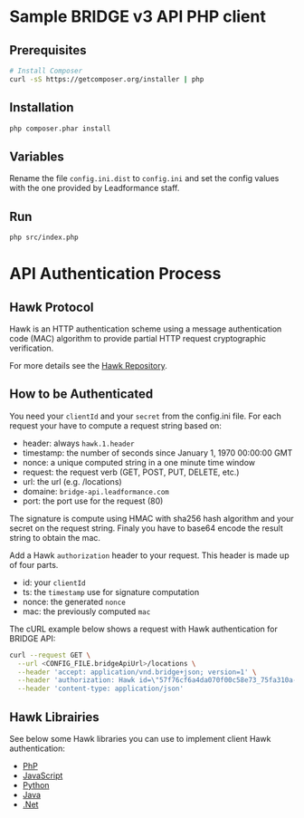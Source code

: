 # Sample BRIDGE v3 API PHP client

## Prerequisites

```bash
# Install Composer
curl -sS https://getcomposer.org/installer | php
```

## Installation

```bash
php composer.phar install
```

## Variables
Rename the file `config.ini.dist` to `config.ini` and set the config values with the one provided by Leadformance staff.

## Run

```bash
php src/index.php
```

# API Authentication Process

## Hawk Protocol
Hawk is an HTTP authentication scheme using a message authentication code (MAC) algorithm to provide partial HTTP request cryptographic verification.

For more details see the [Hawk Repository](https://github.com/hueniverse/hawk).

## How to be Authenticated

You need your `clientId` and your `secret` from the config.ini file. For each request your have to compute a request string based on:
 - header: always `hawk.1.header`
 - timestamp: the number of seconds since January 1, 1970 00:00:00 GMT
 - nonce: a unique computed string in a one minute time window
 - request: the request verb (GET, POST, PUT, DELETE, etc.)
 - url: the url (e.g. /locations) 
 - domaine: `bridge-api.leadformance.com`
 - port: the port use for the request (80)

The signature is compute using HMAC with sha256 hash algorithm and your secret on the request string. Finaly you have to base64 encode the result string to obtain the mac.

Add a Hawk `authorization` header to your request. This header is made up of four parts.
 - id: your `clientId`
 - ts: the `timestamp` use for signature computation
 - nonce: the generated `nonce`
 - mac: the previously computed `mac`

The cURL example below shows a request with Hawk authentication for BRIDGE API:

```bash
curl --request GET \
  --url <CONFIG_FILE.bridgeApiUrl>/locations \
  --header 'accept: application/vnd.bridge+json; version=1' \
  --header 'authorization: Hawk id=\"57f76cf6a4da070f00c58e73_75fa310a-c39d-4006-9145-fe3051c6ff9f\", ts=\"1499337758\", nonce=\"FmtCHR\", mac=\"s8djm5wpt1PocBqnaD1vQ//h84gpHxuvCaNvbdp6WBU=\"' \
  --header 'content-type: application/json'
```

## Hawk Librairies

See below some Hawk libraries you can use to implement client Hawk authentication:

 - [PhP](https://github.com/alexbilbie/PHP-Hawk)
 - [JavaScript](https://github.com/hueniverse/hawk#usage-example)
 - [Python](https://pypi.python.org/pypi/requests-hawk/1.0.0)
 - [Java](https://github.com/wealdtech/hawk)
 - [.Net](https://github.com/pcibraro/hawknet)
